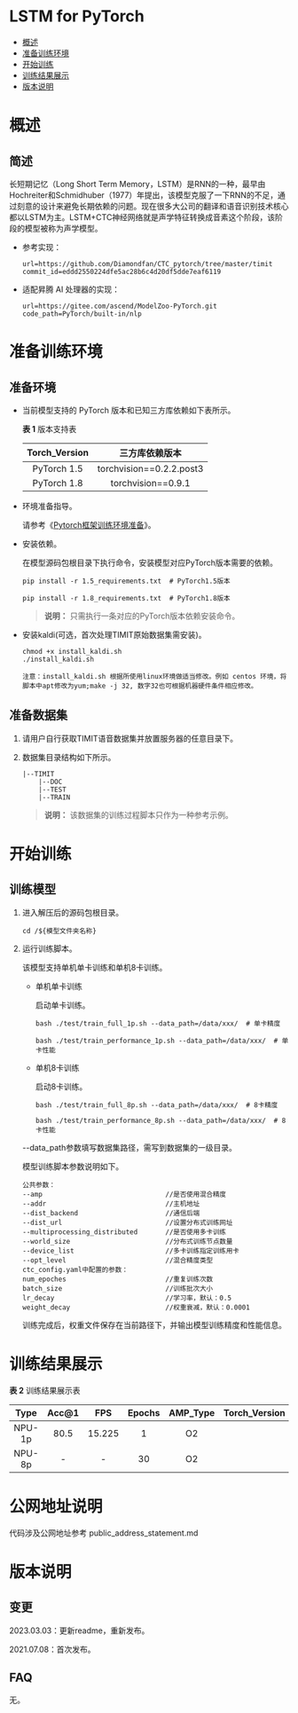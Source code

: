# LSTM for PyTorch

-   [概述](#概述)
-   [准备训练环境](#准备训练环境)
-   [开始训练](#开始训练)
-   [训练结果展示](#训练结果展示)
-   [版本说明](#版本说明)

# 概述

## 简述

长短期记忆（Long Short Term Memory，LSTM）是RNN的一种，最早由Hochreiter和Schmidhuber（1977）年提出，该模型克服了一下RNN的不足，通过刻意的设计来避免长期依赖的问题。现在很多大公司的翻译和语音识别技术核心都以LSTM为主。LSTM+CTC神经网络就是声学特征转换成音素这个阶段，该阶段的模型被称为声学模型。

- 参考实现：

  ```
  url=https://github.com/Diamondfan/CTC_pytorch/tree/master/timit
  commit_id=eddd2550224dfe5ac28b6c4d20df5dde7eaf6119
  ```

- 适配昇腾 AI 处理器的实现：

  ```
  url=https://gitee.com/ascend/ModelZoo-PyTorch.git
  code_path=PyTorch/built-in/nlp
  ```


# 准备训练环境

## 准备环境

- 当前模型支持的 PyTorch 版本和已知三方库依赖如下表所示。

  **表 1**  版本支持表

  | Torch_Version      | 三方库依赖版本                                 |
  | :--------: | :----------------------------------------------------------: |
  | PyTorch 1.5 | torchvision==0.2.2.post3 |
  | PyTorch 1.8 | torchvision==0.9.1 |
  
- 环境准备指导。

  请参考《[Pytorch框架训练环境准备](https://www.hiascend.com/document/detail/zh/ModelZoo/pytorchframework/ptes)》。
  
- 安装依赖。

  在模型源码包根目录下执行命令，安装模型对应PyTorch版本需要的依赖。
  ```
  pip install -r 1.5_requirements.txt  # PyTorch1.5版本
  
  pip install -r 1.8_requirements.txt  # PyTorch1.8版本
  ```
  > **说明：** 
  >只需执行一条对应的PyTorch版本依赖安装命令。


- 安装kaldi(可选，首次处理TIMIT原始数据集需安装)。

   ```
   chmod +x install_kaldi.sh
   ./install_kaldi.sh

   注意：install_kaldi.sh 根据所使用linux环境做适当修改。例如 centos 环境，将脚本中apt修改为yum;make -j 32, 数字32也可根据机器硬件条件相应修改。
   ```

## 准备数据集

1. 请用户自行获取TIMIT语音数据集并放置服务器的任意目录下。
2. 数据集目录结构如下所示。
    ```
    |--TIMIT
        |--DOC
        |--TEST
        |--TRAIN
    ```
   
   > **说明：** 
   > 该数据集的训练过程脚本只作为一种参考示例。

# 开始训练

## 训练模型

1. 进入解压后的源码包根目录。

   ```
   cd /${模型文件夹名称} 
   ```

2. 运行训练脚本。

   该模型支持单机单卡训练和单机8卡训练。

   - 单机单卡训练

     启动单卡训练。

     ```
     bash ./test/train_full_1p.sh --data_path=/data/xxx/  # 单卡精度
     
     bash ./test/train_performance_1p.sh --data_path=/data/xxx/  # 单卡性能
     ```

   - 单机8卡训练

     启动8卡训练。

     ```
     bash ./test/train_full_8p.sh --data_path=/data/xxx/  # 8卡精度
     
     bash ./test/train_performance_8p.sh --data_path=/data/xxx/  # 8卡性能
     ```

   --data_path参数填写数据集路径，需写到数据集的一级目录。

   模型训练脚本参数说明如下。

   ```
   公共参数：
   --amp                               //是否使用混合精度
   --addr                              //主机地址
   --dist_backend                      //通信后端
   --dist_url                          //设置分布式训练网址
   --multiprocessing_distributed       //是否使用多卡训练
   --world_size                        //分布式训练节点数量
   --device_list                       //多卡训练指定训练用卡
   --opt_level                         //混合精度类型
   ctc_config.yaml中配置的参数：
   num_epoches                         //重复训练次数
   batch_size                          //训练批次大小
   lr_decay                            //学习率，默认：0.5
   weight_decay                        //权重衰减，默认：0.0001
   ```
   
   训练完成后，权重文件保存在当前路径下，并输出模型训练精度和性能信息。

# 训练结果展示

**表 2**  训练结果展示表

| Type | Acc@1 | FPS       | Epochs   | AMP_Type | Torch_Version |
| :------: | :------:  | :------: | :------: | :------: | :------: |
| NPU-1p | 80.5 | 15.225 | 1      | O2    |       |
| NPU-8p | - | - | 30    | O2  |     |

# 公网地址说明

代码涉及公网地址参考 public_address_statement.md

# 版本说明

## 变更

2023.03.03：更新readme，重新发布。

2021.07.08：首次发布。

## FAQ

无。